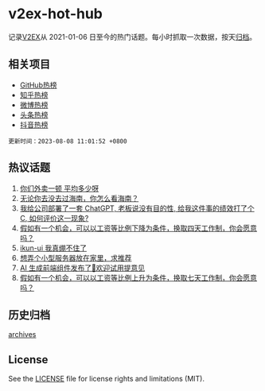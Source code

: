 # v2ex-hot-hub

 记录[V2EX](https://www.v2ex.com/)从 2021-01-06 日至今的热门话题。每小时抓取一次数据，按天[归档](archives)。
 
 ## 相关项目

- [GitHub热榜](https://github.com/it985/github-hot-hub)
- [知乎热榜](https://github.com/it985/zhihu-hot-hub)
- [微博热榜](https://github.com/it985/weibo-hot-hub)
- [头条热榜](https://github.com/it985/toutiao-hot-hub)
- [抖音热榜](https://github.com/it985/douyin-hot-hub)


 `更新时间：2023-08-08 11:01:52 +0800`

## 热议话题

1. [你们外卖一顿 平均多少呀](https://www.v2ex.com/t/963090)
1. [无论你去没去过海南，你怎么看海南？](https://www.v2ex.com/t/963237)
1. [我给公司部署了一套 ChatGPT, 老板说没有目的性, 给我这件事的绩效打了个 C, 如何评价这一现象?](https://www.v2ex.com/t/963224)
1. [假如有一个机会，可以以工资等比例下降为条件，换取四天工作制，你会愿意吗？](https://www.v2ex.com/t/962978)
1. [ikun-ui 我真绷不住了](https://www.v2ex.com/t/963035)
1. [想弄个小型服务器放在家里，求推荐](https://www.v2ex.com/t/962990)
1. [AI 生成前端组件发布了🎉欢迎试用提意见](https://www.v2ex.com/t/963005)
1. [假如有一个机会，可以以工资等比例上升为条件，换取七天工作制，你会愿意吗？](https://www.v2ex.com/t/963032)

## 历史归档

[archives](archives)

## License

See the [LICENSE](LICENSE) file for license rights and limitations (MIT).
